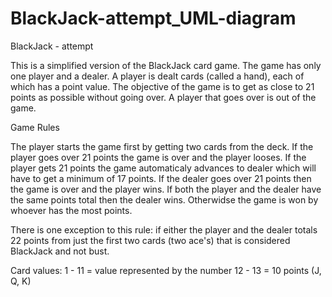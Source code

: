 BlackJack-attempt_UML-diagram
=============================

BlackJack - attempt

This is a simplified version of the BlackJack card game. The game has only one player and a dealer. A player is dealt cards (called a hand), each of which has a point value. The objective of the game is to get as close to 21 points as possible without going over. A player that goes over is out of the game.

Game Rules

The player starts the game first by getting two cards from the deck. If the player goes over 21 points the game is over and the player looses. If the player gets 21 points the game automaticaly advances to dealer which will have to get a minimum of 17 points. If the dealer goes over 21 points then the game is over and the player wins. If both the player and the dealer have the same points total then the dealer wins. Otherwidse the game is won by whoever has the most points.

There is one exception to this rule: if either the player and the dealer totals 22 points from just the first two cards (two ace's) that is considered BlackJack and not bust. 

Card values:
1 - 11  = value represented by the number
12 - 13 = 10 points (J, Q, K)
